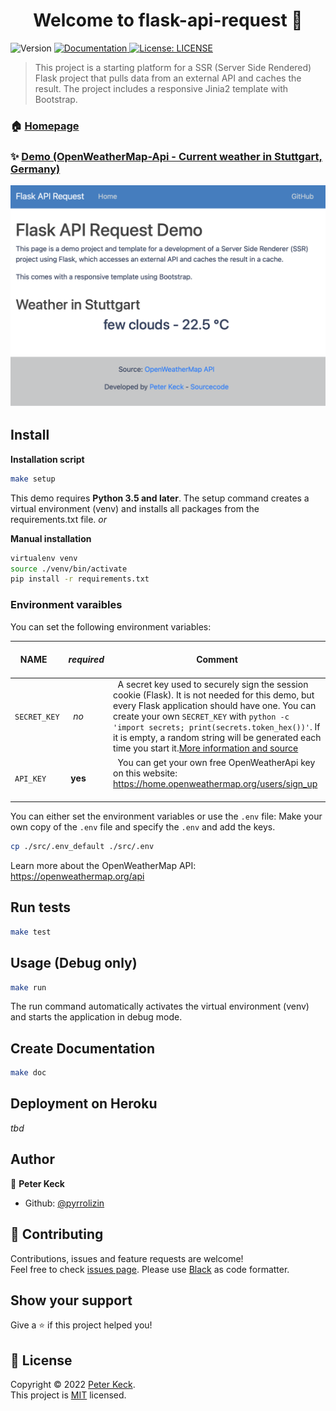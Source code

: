 <h1 align="center">Welcome to flask-api-request 👋</h1>
<p>
  <img alt="Version" src="https://img.shields.io/badge/version-0.1-blue.svg?cacheSeconds=2592000" />
  <a href="http://docu-blabla" target="_blank">
    <img alt="Documentation" src="https://img.shields.io/badge/documentation-yes-brightgreen.svg" />
  </a>
  <a href="LICENSE-URL" target="_blank">
    <img alt="License: LICENSE" src="https://img.shields.io/badge/License-LICENSE-yellow.svg" />
  </a>
  <a href="https://twitter.com/kekz" target="_blank">
    <!--img alt="Twitter: kekz" src="https://img.shields.io/twitter/follow/kekz.svg?style=social" / -->
  </a>
</p>


>This project is a starting platform for a SSR (Server Side Rendered) Flask project that pulls data from an external API and caches the result. 
>The project includes a responsive Jinia2 template with Bootstrap.

### 🏠 [Homepage](http://github.com/blabla)

### ✨ [Demo (OpenWeatherMap-Api - Current weather in Stuttgart, Germany)](http://netlify-demo/...)
![screenshot of the demo application](screenshot.png)

## Install

**Installation script**

```sh
make setup
```

This demo requires **Python 3.5 and later**. The setup command creates a virtual environment (venv) and installs all packages from the requirements.txt file.
*or* 

**Manual installation**

```sh
virtualenv venv
source ./venv/bin/activate
pip install -r requirements.txt 
```


### Environment varaibles

You can set the following environment variables:

| NAME        |  *required*  |  Comment  |
| ----------- | ------------ | --------- |
| `SECRET_KEY`  |  *no*        |  A secret key used to securely sign the session cookie (Flask). It is not needed for this demo, but every Flask application should have one. You can create your own `SECRET_KEY` with `python -c 'import secrets; print(secrets.token_hex())'`. If it is empty, a random string will be generated each time you start it.[More information and source](https://flask.palletsprojects.com/en/2.0.x/config/#SECRET_KEY) |
| `API_KEY`     | **yes**      |  You can get your own free OpenWeatherApi key on this website: https://home.openweathermap.org/users/sign_up  |

You can either set the environment variables or use the `.env` file:
Make your own copy of the `.env` file and specify the `.env` and add the keys. 

```sh
cp ./src/.env_default ./src/.env
```

Learn more about the OpenWeatherMap API: https://openweathermap.org/api

## Run tests

```sh
make test
```

## Usage (Debug only)

```sh
make run
```

The run command automatically activates the virtual environment (venv) and starts the application in debug mode.

## Create Documentation

```sh
make doc
```

## Deployment on Heroku

*tbd*

## Author

👤 **Peter Keck**

* Github: [@pyrrolizin](https://github.com/pyrrolizin)

## 🤝 Contributing

Contributions, issues and feature requests are welcome!<br />Feel free to check [issues page](ISSUE-URL). 
Please use [Black](https://black.readthedocs.io/) as code formatter.

## Show your support

Give a ⭐️ if this project helped you!

## 📝 License

Copyright © 2022 [Peter Keck](https://github.com/pyrrolizin).<br />
This project is [MIT](https://github.com/pyrrolizin/flask-api-request/blob/master/LICENSE) licensed.
